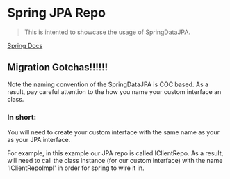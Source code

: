 # Spring JPA Repo

> This is intented to showcase the usage of SpringDataJPA.

[Spring Docs](http://docs.spring.io/spring-data/jpa/docs/1.7.0.RELEASE/reference/html/#repositories.custom-implementations)

## Migration Gotchas!!!!!!

Note the naming convention of the SpringDataJPA is COC based. As a result, pay careful attention to the how you name your custom interface an class.

### In short:
You will need to create your custom interface with the same name as your as your JPA interface. 

For example, in this example our JPA repo is called IClientRepo. As a result, will need to call the class instance (for our custom interface) with the name 'IClientRepoImpl' in order for spring to wire it in.


